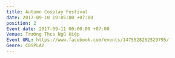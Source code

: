 ```yaml
---
title: Autumn Cosplay Festival
date: 2017-09-10 19:05:00 +07:00
position: 2
Event date: 2017-09-11 00:00:00 +07:00
Venue: Trường Thcs Ngũ Hiệp
Event URL: https://www.facebook.com/events/1475528262529795/
Genre: COSPLAY
---
```


